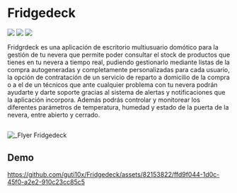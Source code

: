 # Fridgedeck
<p align="left">
  <img src="https://img.shields.io/badge/version-1.0-green">
  <img src="https://img.shields.io/badge/test-✓-green">
  <img src="https://img.shields.io/badge/code-Java-blueviolet">
</p>

   Fridgrdeck es una aplicación de escritorio multiusuario domótico para la gestión de tu nevera que permite poder consultar el stock de productos que tienes en tu nevera a tiempo real, pudiendo gestionarlo mediante listas de la compra autogeneradas y completamente personalizadas para cada usuario, la opción de contratación de un servicio de reparto a domicilio de la compra o a el de un técnicos que ante cualquier problema con tu nevera podrán ayudarte y darte soporte gracias al sistema de alertas y notificaciones que la aplicación incorpora. Además podrás controlar y monitorear los diferentes parámetros de temperatura, humedad y estado de la puerta de la nevera, entre abierto y cerrado.
   ## 
   ![_Flyer Fridgedeck](https://github.com/guti10x/Fridgedeck/assets/82153822/d3df6b3c-240e-4f3b-a9ab-adb9f8be4577)

## Demo

https://github.com/guti10x/Fridgedeck/assets/82153822/ffd9f044-1d0c-45f0-a2e2-910c23cc85c5
